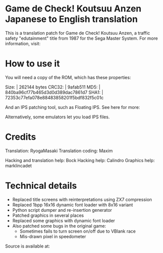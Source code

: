 Game de Check! Koutsuu Anzen Japanese to English translation
============================================================

This is a translation patch for Game de Check! Koutsuu Anzen, a traffic safety 
"edutainment" title from 1987 for the Sega Master System. For more information,
visit:

  [](https://www.smspower.org/Games/GameDeCheckKoutsuuAnzen-SMS)


How to use it
=============

You will need a copy of the ROM, which has these properties:

Size:   | 262144 bytes
CRC32:  | 9afab511
MD5:    | 840ba96cf77b465d3d0d389dac7861d7
SHA1:   | 72353c77efa078e88483858201f5bdf832f5c01c

And an IPS patching tool, such as Floating IPS. See here for more:

  [](https://www.smspower.org/Hacks/HowToUseBPSAndIPSPatchFiles)

Alternatively, some emulators let you load IPS files.


Credits
=======

Translation: RyogaMasaki
Translation coding: Maxim

Hacking and translation help: Bock
Hacking help: Calindro
Graphics help: marklincadet


Technical details
=================

- Replaced title screens with reinterpretations using ZX7 compression
- Replaced 1bpp 16x16 dynamic font loader with 8x16 variant
- Python script dumper and re-insertion generator
- Patched graphics in several places
- Replaced some graphics with dynamic font loader
- Also patched some bugs in the original game:
  - Sometimes fails to turn screen on/off due to VBlank race
  - Mis-drawn pixel in speedometer

Source is available at:

  [](https://github.com/smspower/gamedecheck-sms-translation/)